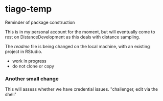 # tiago-temp
Reminder of package construction


This is in my personal account for the moment, but will eventually come to rest on DistanceDevelopment as this deals with distance sampling.

The *readme* file is being changed on the local machine, with an existing project in RStudio.

- work in progress
- do not clone or copy

### Another small change

This will assess whether we have credential issues.
"challenger, edit via the shell" 
